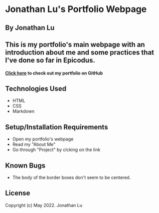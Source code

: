 # Jonathan Lu's Portfolio Webpage

## By Jonathan Lu

## This is my portfolio's main webpage with an introduction about me and some practices that I've done so far in Epicodus.

#### [Click here]() to check out my portfolio on GitHub

## Technologies Used

* HTML
* CSS
* Markdown

## Setup/Installation Requirements

* Open my portfolio's webpage
* Read my "About Me"
* Go through "Project" by clcking on the link

## Known Bugs

* The body of the border boxes don't seem to be centered.

## License

Copyright (c) May 2022. Jonathan Lu